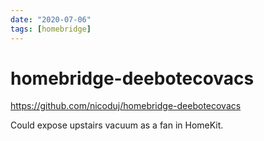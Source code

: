 ```yaml
---
date: "2020-07-06"
tags: [homebridge]
---
```


# homebridge-deebotecovacs

<https://github.com/nicoduj/homebridge-deebotecovacs>

Could expose upstairs vacuum as a fan in HomeKit.
